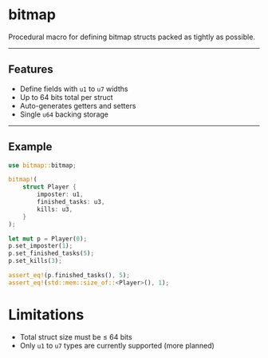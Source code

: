 # bitmap

Procedural macro for defining bitmap structs packed as tightly as possible.  

---

## Features

- Define fields with `u1` to `u7` widths
- Up to 64 bits total per struct
- Auto-generates getters and setters
- Single `u64` backing storage

---

## Example

```rust
use bitmap::bitmap;

bitmap!(
    struct Player {
        imposter: u1,
        finished_tasks: u3,
        kills: u3,
    }
);

let mut p = Player(0);
p.set_imposter(1);
p.set_finished_tasks(5);
p.set_kills(3);

assert_eq!(p.finished_tasks(), 5);
assert_eq!(std::mem::size_of::<Player>(), 1);
```

# Limitations

* Total struct size must be ≤ 64 bits
* Only `u1` to `u7` types are currently supported (more planned)
